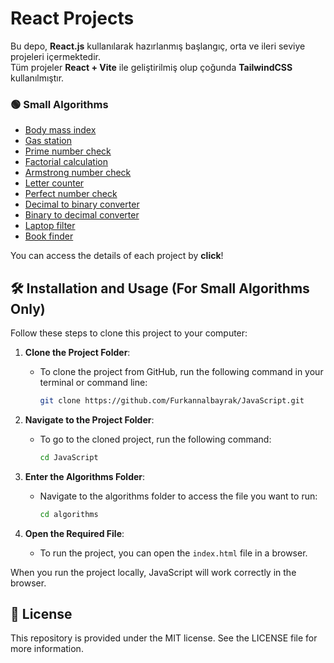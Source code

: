 # React Projects

Bu depo, **React.js** kullanılarak hazırlanmış başlangıç, orta ve ileri seviye projeleri içermektedir.  
Tüm projeler **React + Vite** ile geliştirilmiş olup çoğunda **TailwindCSS** kullanılmıştır.


### 🟢 Small Algorithms 
- [Body mass index](Body-mass-index/)
- [Gas station](Gas-station/)
- [Prime number check](Prime-number-check/)
- [Factorial calculation](Factorial-calculation/)
- [Armstrong number check](Armstrong-number-check/)
- [Letter counter](Letter-counter/)
- [Perfect number check](Perfect-number-check/)
- [Decimal to binary converter](Decimal-to-binary-converter/)
- [Binary to decimal converter](Binary-to-decimal-converter/)
- [Laptop filter](Laptop-filter/)
- [Book finder](Book-finder/)

You can access the details of each project by **click**!

## 🛠 Installation and Usage (For Small Algorithms Only)

Follow these steps to clone this project to your computer:

1. **Clone the Project Folder**:
   - To clone the project from GitHub, run the following command in your terminal or command line:
     ```bash
     git clone https://github.com/Furkannalbayrak/JavaScript.git
     ```

2. **Navigate to the Project Folder**:
   - To go to the cloned project, run the following command:
     ```bash
     cd JavaScript
     ```

3. **Enter the Algorithms Folder**:
   - Navigate to the algorithms folder to access the file you want to run:
     ```bash
     cd algorithms
     ```
4. **Open the Required File**:
   - To run the project, you can open the `index.html` file in a browser.
     
When you run the project locally, JavaScript will work correctly in the browser.
     


## 📜 License
This repository is provided under the MIT license. See the LICENSE file for more information.
